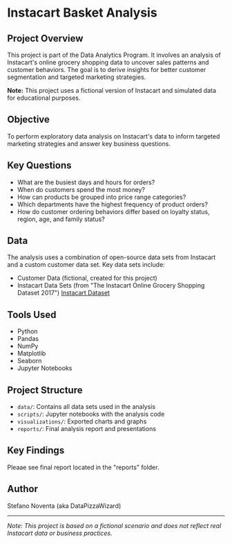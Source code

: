 # Instacart Basket Analysis

## Project Overview
This project is part of the Data Analytics Program. It involves an analysis of Instacart's online grocery shopping data to uncover sales patterns and customer behaviors. The goal is to derive insights for better customer segmentation and targeted marketing strategies.

**Note:** This project uses a fictional version of Instacart and simulated data for educational purposes.

## Objective
To perform exploratory data analysis on Instacart's data to inform targeted marketing strategies and answer key business questions.

## Key Questions
- What are the busiest days and hours for orders?
- When do customers spend the most money?
- How can products be grouped into price range categories?
- Which departments have the highest frequency of product orders?
- How do customer ordering behaviors differ based on loyalty status, region, age, and family status?

## Data
The analysis uses a combination of open-source data sets from Instacart and a custom customer data set. Key data sets include:
- Customer Data (fictional, created for this project)
- Instacart Data Sets (from "The Instacart Online Grocery Shopping Dataset 2017") [Instacart Dataset](https://www.kaggle.com/datasets/psparks/instacart-market-basket-analysis/data)

## Tools Used
- Python
- Pandas
- NumPy
- Matplotlib
- Seaborn
- Jupyter Notebooks

## Project Structure
- `data/`: Contains all data sets used in the analysis
- `scripts/`: Jupyter notebooks with the analysis code
- `visualizations/`: Exported charts and graphs
- `reports/`: Final analysis report and presentations

## Key Findings
Pleaae see final report located in the "reports" folder.

## Author
Stefano Noventa (aka DataPizzaWizard)

---

*Note: This project is based on a fictional scenario and does not reflect real Instacart data or business practices.*
